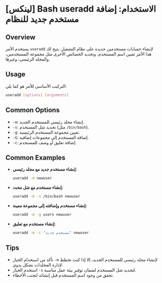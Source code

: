 # [لينكس] Bash useradd الاستخدام: إضافة مستخدم جديد للنظام

## Overview
يستخدم الأمر `useradd` لإنشاء حسابات مستخدمين جديدة على نظام التشغيل. يتيح لك هذا الأمر تعيين اسم المستخدم، وتحديد الخصائص الأخرى مثل مجموعة المستخدمين، والمجلد الرئيسي، وغيرها.

## Usage
التركيب الأساسي للأمر هو كما يلي:

```bash
useradd [options] [arguments]
```

## Common Options
- `-m`: إنشاء مجلد رئيسي للمستخدم الجديد.
- `-s`: تحديد شل المستخدم (مثل `/bin/bash`).
- `-g`: تعيين مجموعة المستخدم الرئيسية.
- `-G`: إضافة المستخدم إلى مجموعات إضافية.
- `-c`: إضافة تعليق أو وصف للمستخدم.

## Common Examples
- **إنشاء مستخدم جديد مع مجلد رئيسي:**
  ```bash
  useradd -m newuser
  ```

- **إنشاء مستخدم مع شل محدد:**
  ```bash
  useradd -m -s /bin/bash newuser
  ```

- **إنشاء مستخدم وإضافته إلى مجموعة معينة:**
  ```bash
  useradd -m -g users newuser
  ```

- **إنشاء مستخدم مع تعليق:**
  ```bash
  useradd -m -c "مستخدم جديد" newuser
  ```

## Tips
- تأكد من استخدام الخيار `-m` لإنشاء مجلد رئيسي للمستخدم الجديد، إلا إذا كنت تخطط لإدارة المجلدات بشكل يدوي.
- استخدم الخيار `-s` لتحديد شل المستخدم لضمان توفير بيئة عمل مناسبة.
- تحقق من وجود اسم المستخدم قبل إنشائه لتجنب الأخطاء.